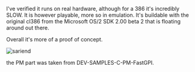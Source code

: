 I've verified it runs on real hardware, although for a 386 it's incredibly SLOW.  It is however playable,
more so in emulation.  It's buildable with the original cl386 from the Microsoft OS/2 SDK 2.00 beta 2 that
is floating around out there.

Overall it's more of a proof of concept.

![sariend](https://github.com/neozeed/sarienPM/assets/9031439/66d4ed6b-e76f-48ca-a9f0-d6a26f93b4c1)


the PM part was taken from DEV-SAMPLES-C-PM-FastGPI.  
